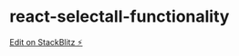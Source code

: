 # react-selectall-functionality

[Edit on StackBlitz ⚡️](https://stackblitz.com/edit/react-ts-5lx1p4)